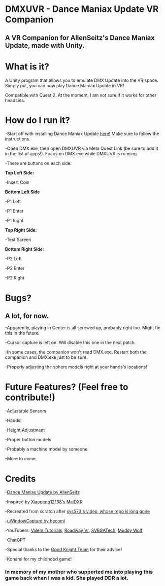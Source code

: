 # DMXUVR - Dance Maniax Update VR Companion
## A VR Companion for AllenSeitz's Dance Maniax Update, made with Unity.

# What is it?
A Unity program that allows you to emulate DMX Update into the VR space. Simply put, you can now play Dance Maniax Update in VR!

Compatible with Quest 2. At the moment, I am not sure if it works for other headsets.

# How do I run it?
-Start off with installing Dance Maniax Update [here!](https://github.com/AllenSeitz/dance-maniax-update) Make sure to follow the instructions.

-Open DMX.exe, then open DMXUVR via Meta Quest Link (be sure to add it in the list of apps!). Focus on DMX.exe while DMXUVR is running.

-There are buttons on each side:

**Top Left Side:**

-Insert Coin

**Bottom Left Side**

-P1 Left

-P1 Enter

-P1 Right

**Top Right Side:**

-Test Screen

**Bottom Right Side:**

-P2 Left

-P2 Enter

-P2 Right

# Bugs?

## A lot, for now.

-Apparently, playing in Center is all screwed up, probably right too. Might fix this in the future.

-Cursor capture is left on. Will disable this one in the next patch.

-In some cases, the companion won't read DMX.exe. Restart both the companion and DMX.exe just to be sure.

-Properly adjusting the sphere models right at your hands's locations!

# Future Features? (Feel free to contribute!)

-Adjustable Sensors

-Hands!

-Height Adjustment

-Proper button models

-Probably a machine model by someone

-More to come.

# Credits

-[Dance Maniax Update by AllenSeitz](https://github.com/AllenSeitz/dance-maniax-update)

-Inspired by [Xiaopeng12138's MaiDXR](https://github.com/xiaopeng12138/MaiDXR)

-Recreated from scratch after [sys573's video, whose repo is long gone](https://www.youtube.com/watch?v=-tT7i3TTLMw)

-[uWindowCapture by hecomi](https://github.com/hecomi/uWindowCapture?tab=readme-ov-file)

-YouTubers: [Valem Tutorials](https://www.youtube.com/@ValemTutorials), [Roadway Vr](https://www.youtube.com/@RoadwayVR), [SVRGATech](https://www.youtube.com/@SVRGATech), [Muddy Wolf](https://www.youtube.com/@MuddyWolf)

-ChatGPT

-Special thanks to the [Good Knight Team](https://store.steampowered.com/app/1281400/Good_Knight/) for their advice!

-Konami for my childhood game!

### In memory of my mother who supported me into playing this game back when I was a kid. She played DDR a lot.


